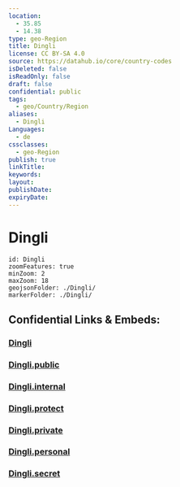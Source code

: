 ```yaml
---
location:
  - 35.85
  - 14.38
type: geo-Region
title: Dingli
license: CC BY-SA 4.0
source: https://datahub.io/core/country-codes
isDeleted: false
isReadOnly: false
draft: false
confidential: public
tags:
  - geo/Country/Region
aliases:
  - Dingli
Languages:
  - de
cssclasses:
  - geo-Region
publish: true
linkTitle:
keywords:
layout:
publishDate:
expiryDate:
---
```


# Dingli

```leaflet
id: Dingli
zoomFeatures: true 
minZoom: 2 
maxZoom: 18
geojsonFolder: ./Dingli/
markerFolder: ./Dingli/
```


## Confidential Links & Embeds: 

### [Dingli](/_Standards/Earth/Continent/Europe/Europe~South/Malta/Regions~Malta/Tramuntana/counties~Tramuntana/Dingli.md) 

### [Dingli.public](/_public/Earth/Continent/Europe/Europe~South/Malta/Regions~Malta/Tramuntana/counties~Tramuntana/Dingli.public.md) 

### [Dingli.internal](/_internal/Earth/Continent/Europe/Europe~South/Malta/Regions~Malta/Tramuntana/counties~Tramuntana/Dingli.internal.md) 

### [Dingli.protect](/_protect/Earth/Continent/Europe/Europe~South/Malta/Regions~Malta/Tramuntana/counties~Tramuntana/Dingli.protect.md) 

### [Dingli.private](/_private/Earth/Continent/Europe/Europe~South/Malta/Regions~Malta/Tramuntana/counties~Tramuntana/Dingli.private.md) 

### [Dingli.personal](/_personal/Earth/Continent/Europe/Europe~South/Malta/Regions~Malta/Tramuntana/counties~Tramuntana/Dingli.personal.md) 

### [Dingli.secret](/_secret/Earth/Continent/Europe/Europe~South/Malta/Regions~Malta/Tramuntana/counties~Tramuntana/Dingli.secret.md)


